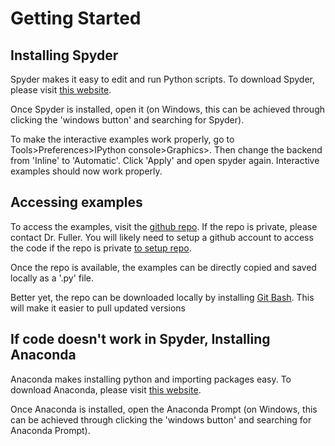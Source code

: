 
# Getting Started

## Installing Spyder

Spyder makes it easy to edit and run Python scripts. To download Spyder, please visit [this website](https://docs.spyder-ide.org/current/installation.html).

Once Spyder is installed, open it (on Windows, this can be achieved through clicking the 'windows button' and searching for Spyder).

To make the interactive examples work properly, go to Tools>Preferences>IPython console>Graphics>. Then change the backend from 'Inline' to 'Automatic'. Click 'Apply' and open spyder again. Interactive examples should now work properly.

## Accessing examples

To access the examples, visit the [github repo](https://github.com/TomFuller-electrochemistry). If the repo is private, please contact Dr. Fuller. You will likely need to setup a github account to access the code if the repo is private [to setup repo](https://github.com/). 

Once the repo is available, the examples can be directly copied and saved locally as a '.py' file.

Better yet, the repo can be downloaded locally by installing [Git Bash](https://git-scm.com/downloads). This will make it easier to pull updated versions  

## If code doesn't work in Spyder, Installing Anaconda

Anaconda makes installing python and importing packages easy. To download Anaconda, please visit [this website](https://docs.anaconda.com/anaconda/install/). 

Once Anaconda is installed, open the Anaconda Prompt (on Windows, this can be achieved through clicking the 'windows button' and searching for Anaconda Prompt). 
